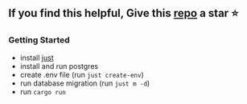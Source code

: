 ## If you find this helpful, Give this [repo](https://github.com/sanihaq/todo_server_axum) a star :star:

### Getting Started

- install [just](https://github.com/casey/just)
- install and run postgres
- create .env file (run `just create-env`)
- run database migration (run `just m -d`)
- run `cargo run`

